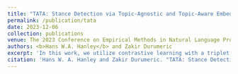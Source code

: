 ```yaml
---
title: "TATA: Stance Detection via Topic-Agnostic and Topic-Aware Embeddings"
permalink: /publication/tata
date: 2023-12-06
collection: publications
venue: The 2023 Conference on Empirical Methods in Natural Language Processing (EMNLP 2023)
authors: <b>Hans W.A. Hanley</b> and Zakir Durumeric
excerpt: 'In this work, we utilize contrastive learning with a triplet loss and synthetic data to engineer topic-agnositc and topic-aware embedding layers for performing stance detection.'
citation: 'Hans W. A. Hanley and Zakir Durumeric. "TATA: Stance Detection via Topic-Agnostic and Topic-Aware Embeddings." The 2023 Conference on Empirical Methods in Natural Language Processing (EMNLP 2023)'
---
```

